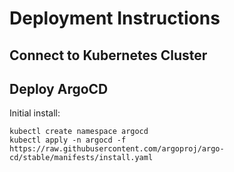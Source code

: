 # Deployment Instructions
## Connect to Kubernetes Cluster
## Deploy ArgoCD 
Initial install: 

```
kubectl create namespace argocd
kubectl apply -n argocd -f https://raw.githubusercontent.com/argoproj/argo-cd/stable/manifests/install.yaml
```
